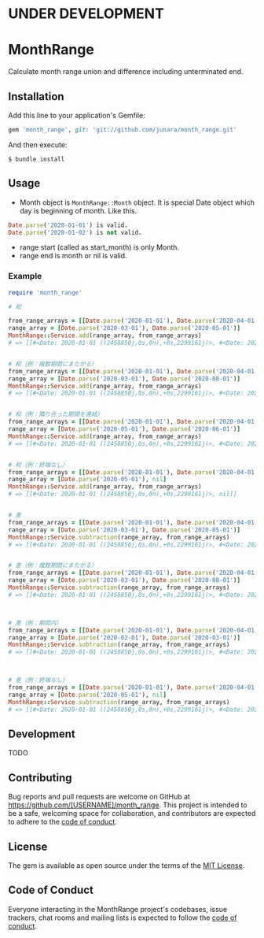 # UNDER DEVELOPMENT
# MonthRange
Calculate month range union and difference including unterminated end.


## Installation

Add this line to your application's Gemfile:

```ruby
gem 'month_range', git: 'git://github.com/junara/month_range.git'
```

And then execute:

    $ bundle install

## Usage
* Month object is `MonthRange::Month` object. It is special Date object which day is beginning of month. Like this.
```ruby
Date.parse('2020-01-01') is valid.
Date.parse('2020-01-02') is not valid.
```

* range start (called as start_month) is only Month.
* range end is month or nil is valid.

### Example

```ruby
require 'month_range'

# 和

from_range_arrays = [[Date.parse('2020-01-01'), Date.parse('2020-04-01')],[Date.parse('2020-07-01'), Date.parse('2020-10-01')],[Date.parse('2020-12-01'), nil]]
range_array = [Date.parse('2020-03-01'), Date.parse('2020-05-01')]
MonthRange::Service.add(range_array, from_range_arrays)
# => [[#<Date: 2020-01-01 ((2458850j,0s,0n),+0s,2299161j)>, #<Date: 2020-05-01 ((2458971j,0s,0n),+0s,2299161j)>], [#<Date: 2020-07-01 ((2459032j,0s,0n),+0s,2299161j)>, #<Date: 2020-10-01 ((2459124j,0s,0n),+0s,2299161j)>], [#<Date: 2020-12-01 ((2459185j,0s,0n),+0s,2299161j)>, nil]]


# 和（例：複数期間にまたがる）
from_range_arrays = [[Date.parse('2020-01-01'), Date.parse('2020-04-01')],[Date.parse('2020-07-01'), Date.parse('2020-10-01')],[Date.parse('2020-12-01'), nil]]
range_array = [Date.parse('2020-03-01'), Date.parse('2020-08-01')]
MonthRange::Service.add(range_array, from_range_arrays)
# => [[#<Date: 2020-01-01 ((2458850j,0s,0n),+0s,2299161j)>, #<Date: 2020-10-01 ((2459124j,0s,0n),+0s,2299161j)>], [#<Date: 2020-12-01 ((2459185j,0s,0n),+0s,2299161j)>, nil]]


# 和（例：隣り合った期間を連結）
from_range_arrays = [[Date.parse('2020-01-01'), Date.parse('2020-04-01')],[Date.parse('2020-07-01'), Date.parse('2020-10-01')],[Date.parse('2020-12-01'), nil]]
range_array = [Date.parse('2020-05-01'), Date.parse('2020-06-01')]
MonthRange::Service.add(range_array, from_range_arrays)
# => [[#<Date: 2020-01-01 ((2458850j,0s,0n),+0s,2299161j)>, #<Date: 2020-10-01 ((2459124j,0s,0n),+0s,2299161j)>], [#<Date: 2020-12-01 ((2459185j,0s,0n),+0s,2299161j)>, nil]]


# 和（例：終端なし）
from_range_arrays = [[Date.parse('2020-01-01'), Date.parse('2020-04-01')],[Date.parse('2020-07-01'), Date.parse('2020-10-01')],[Date.parse('2020-12-01'), nil]]
range_array = [Date.parse('2020-05-01'), nil]
MonthRange::Service.add(range_array, from_range_arrays)
# => [[#<Date: 2020-01-01 ((2458850j,0s,0n),+0s,2299161j)>, nil]]


# 差
from_range_arrays = [[Date.parse('2020-01-01'), Date.parse('2020-04-01')],[Date.parse('2020-07-01'), Date.parse('2020-10-01')],[Date.parse('2020-12-01'), nil]]
range_array = [Date.parse('2020-03-01'), Date.parse('2020-05-01')]
MonthRange::Service.subtraction(range_array, from_range_arrays)
# => [[#<Date: 2020-01-01 ((2458850j,0s,0n),+0s,2299161j)>, #<Date: 2020-02-01 ((2458881j,0s,0n),+0s,2299161j)>], [#<Date: 2020-07-01 ((2459032j,0s,0n),+0s,2299161j)>, #<Date: 2020-10-01 ((2459124j,0s,0n),+0s,2299161j)>], [#<Date: 2020-12-01 ((2459185j,0s,0n),+0s,2299161j)>, nil]]


# 差（例：複数期間にまたがる）
from_range_arrays = [[Date.parse('2020-01-01'), Date.parse('2020-04-01')],[Date.parse('2020-07-01'), Date.parse('2020-10-01')],[Date.parse('2020-12-01'), nil]]
range_array = [Date.parse('2020-03-01'), Date.parse('2020-08-01')]
MonthRange::Service.subtraction(range_array, from_range_arrays)
# => [[#<Date: 2020-01-01 ((2458850j,0s,0n),+0s,2299161j)>, #<Date: 2020-02-01 ((2458881j,0s,0n),+0s,2299161j)>], [#<Date: 2020-09-01 ((2459094j,0s,0n),+0s,2299161j)>, #<Date: 2020-10-01 ((2459124j,0s,0n),+0s,2299161j)>], [#<Date: 2020-12-01 ((2459185j,0s,0n),+0s,2299161j)>, nil]]



# 差（例：期間内）
from_range_arrays = [[Date.parse('2020-01-01'), Date.parse('2020-04-01')],[Date.parse('2020-07-01'), Date.parse('2020-10-01')],[Date.parse('2020-12-01'), nil]]
range_array = [Date.parse('2020-02-01'), Date.parse('2020-03-01')]
MonthRange::Service.subtraction(range_array, from_range_arrays)
# => [[#<Date: 2020-01-01 ((2458850j,0s,0n),+0s,2299161j)>, #<Date: 2020-01-01 ((2458850j,0s,0n),+0s,2299161j)>], [#<Date: 2020-04-01 ((2458941j,0s,0n),+0s,2299161j)>, #<Date: 2020-04-01 ((2458941j,0s,0n),+0s,2299161j)>], [#<Date: 2020-07-01 ((2459032j,0s,0n),+0s,2299161j)>, #<Date: 2020-10-01 ((2459124j,0s,0n),+0s,2299161j)>], [#<Date: 2020-12-01 ((2459185j,0s,0n),+0s,2299161j)>, nil]]



# 差（例：終端なし）
from_range_arrays = [[Date.parse('2020-01-01'), Date.parse('2020-04-01')],[Date.parse('2020-07-01'), Date.parse('2020-10-01')],[Date.parse('2020-12-01'), nil]]
range_array = [Date.parse('2020-05-01'), nil]
MonthRange::Service.subtraction(range_array, from_range_arrays)
# => [[#<Date: 2020-01-01 ((2458850j,0s,0n),+0s,2299161j)>, #<Date: 2020-04-01 ((2458941j,0s,0n),+0s,2299161j)>]]


```

## Development

TODO

## Contributing

Bug reports and pull requests are welcome on GitHub at https://github.com/[USERNAME]/month_range. This project is intended to be a safe, welcoming space for collaboration, and contributors are expected to adhere to the [code of conduct](https://github.com/[USERNAME]/month_range/blob/master/CODE_OF_CONDUCT.md).


## License

The gem is available as open source under the terms of the [MIT License](https://opensource.org/licenses/MIT).

## Code of Conduct

Everyone interacting in the MonthRange project's codebases, issue trackers, chat rooms and mailing lists is expected to follow the [code of conduct](https://github.com/[USERNAME]/month_range/blob/master/CODE_OF_CONDUCT.md).
